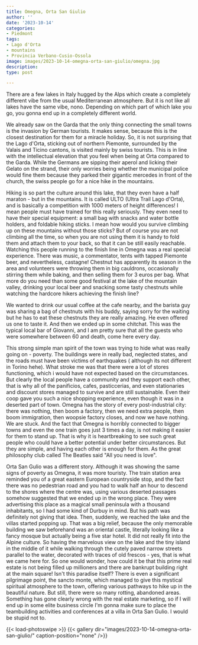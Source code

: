 ```yaml
---
title: Omegna, Orta San Giulio
author: ''
date: '2023-10-14'
categories:
- Piedmont
tags:
- Lago d'Orta
- mountains
- Provincia Verbano-Cusio-Ossola
image: images/2023-10-14-omegna-orta-san-giulio/omegna.jpg
description: 
type: post

---
```


There are a few lakes in Italy hugged by the Alps which create a completely different vibe from the usual Mediterranean atmosphere. But it is not like all lakes have the same vibe, nono. Depending on which part of which lake you go, you gonna end up in a completely different world.


We already saw on the Garda that the only thing connecting the small towns is the invasion by German tourists. It makes sense, because this is the closest destination for them for a miracle holiday. So, it is not surprising that the Lago d'Orta, sticking out of northern Piemonte, surrounded by the Valais and Ticino cantons, is visited mainly by swiss tourists. This is in line with the intellectual elevation that you feel when being at Orta compared to the Garda. While the Germans are sipping their aperol and licking their Gelato on the strand, their only worries being whether the municipal police would fine them because they parked their gigantic mercedes in front of the church, the swiss people go for a nice hike in the mountains.


Hiking is so part the culture around this lake, that they even have a half maraton - but in the mountains. It is called ULTO (Ultra Trail Lago d'Orta), and is basically a competition with 1000 meters of height differences! I mean people must have trained for this really seriously. They even need to have their special equipment: a small bag with snacks and water bottle holders, and foldable hiking sticks. I mean how would you survive climbing up on these mountains without those sticks? But of course you are not climbing all the time, so when you are not using them it is handy to fold them and attach them to your back, so that it can be still easily reachable. Watching this people running to the finish line in Omegna was a real special experience. There was music, a commentator, tents with tapped Piemonte beer, and nevertheless, castagne! Chestnut has apparently its season in the area and volunteers were throwing them in big cauldrons, occasionally stirring them while baking, and then selling them for 3 euros per bag. What more do you need than some good festival at the lake of the mountain valley, drinking your local beer and snacking some tasty chestnuts while watching the hardcore hikers achieving the finish line?


We  wanted to drink our usual coffee at the cafe nearby, and the barista guy was sharing a bag of chestnuts with his buddy, saying sorry for the waiting but he has to eat these chestnuts they are really amazing. He even offered us one to taste it. And then we ended up in some chitchat. This was the typical local bar of Giovanni, and I am pretty sure that all the guests who were somewhere between 60 and death, come here every day.


This strong simple man spirit of the town was trying to hide what was really going on - poverty. The buildings were in really bad, neglected states, and the roads must have been victims of earthquakes ( although its not different in Torino hehe). What stroke me was that there were a lot of stores functioning, which i would have not expected based on the circumstances. But clearly the local people have a community and they support each other, that is why all of the panificios, cafes, pasticcerias, and even stationaries and discount stores managed to survive and are still sustainable. Even their coop gave you such a nice shopping experience, even though it was in a deserted part of town. Omegna has the story of every post-industrial city: there was nothing, then boom a factory, then we need extra people, then boom immigration, then woopsie factory closes, and now we have nothing. We are stuck. And the fact that Omegna is horribly connected to bigger towns and even the one train goes just 3 times a day, is not making it easier for them to stand up. That is why it is heartbreaking to see such great people who could have a better potential under better circumstances. But they are simple, and having each other is enough for them. As the great philosophy club called The Beatles said "All you need is love".

Orta San Gulio was a different story. Although it was showing the same signs of poverty as Omegna, it was more touristy. The train station area reminded you of a great eastern European countryside stop, and the fact there was no pedestrian road and you had to walk half an hour to descend to the shores where the centre was, using various deserted passages somehow suggested that we ended up in the wrong place. They were advertising this place as a magical small peninsula with a thousand inhabitants, so I had some kind of Durbuy in mind. But his path was definitely not giving that idea. Then, suddenly, we reached the lake and the villas started popping up. That was a big relief, because the only memorable building we saw beforehand was an oriental castle, literally looking like a fancy mosque but actually being a five star hotel. It did not really fit into the Alpine culture. So having the marvelous view on the lake and the tiny island in the middle of it while walking through the cutely paved narrow streets parallel to the water, decorated with traces of old frescos - yes, that is what we came here for. So one would wonder, how could it be that this prime real estate is not being filled up millioners and there are bankrupt building right at the main square! Isn't this paradise itself? There is even a significant pilgrimage point, the sancto monte, which managed to give this mystical spiritual atmosphere to the town, offering various pathways to hike up in the beautiful nature. But still, there were so many rotting, abandoned areas. Something has gone clearly wrong with the real estate marketing, so if I will end  up in some elite business circle I'm gonna make sure to place the teambuilding activities and conferences at a villa in Orta San Gulio. I would be stupid not to.

{{< load-photoswipe >}}
{{< gallery dir="images/2023-10-14-omegna-orta-san-giulio/" caption-position="none" />}}
